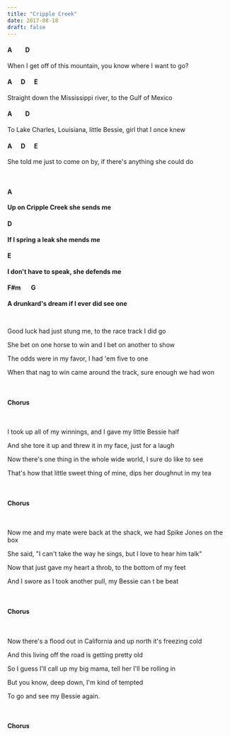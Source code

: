 ```yaml
---
title: "Cripple Creek"
date: 2017-08-18
draft: false
---
```


#### A &nbsp;&nbsp;&nbsp;&nbsp;&nbsp;&nbsp;&nbsp; D
When I get off of this mountain, you know where I want to go?
#### A &nbsp;&nbsp;&nbsp;&nbsp; D &nbsp;&nbsp;&nbsp;&nbsp; E
Straight down the Mississippi river, to the Gulf of Mexico
#### A &nbsp;&nbsp;&nbsp;&nbsp;&nbsp;&nbsp;&nbsp; D
To Lake Charles, Louisiana, little Bessie, girl that I once knew
#### A &nbsp;&nbsp;&nbsp;&nbsp; D &nbsp;&nbsp;&nbsp;&nbsp; E 
She told me just to come on by, if there's anything she could do

<br>

#### A
**Up on Cripple Creek she sends me**
#### D
**If I spring a leak she mends me**
#### E
**I don't have to speak, she defends me**
#### F#m &nbsp;&nbsp;&nbsp;&nbsp;&nbsp; G
**A drunkard's dream if I ever did see one**

<br>

Good luck had just stung me, to the race track I did go

She bet on one horse to win and I bet on another to show

The odds were in my favor, I had 'em five to one

When that nag to win came around the track, sure enough we had won

<br>

#### Chorus

<br>

I took up all of my winnings, and I gave my little Bessie half

And she tore it up and threw it in my face, just for a laugh

Now there's one thing in the whole wide world, I sure do like to see

That's how that little sweet thing of mine, dips her doughnut in my tea

<br>

#### Chorus

<br>


Now me and my mate were back at the shack, we had Spike Jones on the box

She said, "I can't take the way he sings, but I love to hear him talk"

Now that just gave my heart a throb, to the bottom of my feet

And I swore as I took another pull, my Bessie can t be beat 

<br>

#### Chorus

<br>

Now there's a flood out in California and up north it's freezing cold

And this living off the road is getting pretty old

So I guess I'll call up my big mama, tell her I'll be rolling in

But you know, deep down, I'm kind of tempted 

To go and see my Bessie again.

<br>

#### Chorus